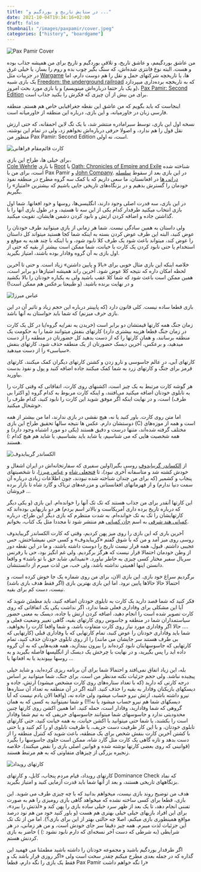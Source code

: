 ```yaml
---
title: "در ستایش تاریخ و بوردگیم و ..."
date: 2021-10-04T19:34:16+02:00
draft: false
thumbnail: "/images/paxpamir/cover.jpeg"
categories: ["history", "boardgame"]
---
```

![Pax Pamir Cover](/images/paxpamir/cover.jpeg)

من عاشق بوردگیمم، و عاشق تاریخ، و تلاقی بوردگیم و تاریخ برای من همیشه جذاب بوده و هست. البته نوع فانتزی شده‌اش، که سنگ بگیر چوب بده و روم را بساز، یا خیلی غرق در جزییات مثل [Wargame](https://boardgamegeek.com/boardgamecategory/1019/wargame) ها، یا تاریخچه شرکتهای حمل و نقل را هم دوست دارم، اما یک بازی شبیه [Freedom: the underground railroad](https://boardgamegeek.com/boardgame/119506/freedom-underground-railroad) که به تاریخچه برده‌داری میپردازد (و یک بار حتما درباره‌اش مینویسم) و یا بازی مورد بحث امروز، [Pax Pamir: Second Edition](https://boardgamegeek.com/boardgame/256960/pax-pamir-second-edition) برای من بیش از آن چیزی که فکرش را بکنید جذاب است.

اینجاست که باید بگویم که من عاشق این نقطه جغرافیایی خاص هم هستم. منطقه فارسی زبان در خاورمیانه، و این بازی، درباره این منطقه از خاورمیانه است.

نسخه اول این بازی، توسط سیرامادره منتشر شد، با یک تگ لاین احمقانه، که حتی ارزش نقل قول را هم ندارد، و اصولا حرفی درباره‌اش نخواهم زد، ولی در تمام این نوشته، منظور من Pax Pamir: Second Edition است، نه اولی.

![کارت قائم‌مقام فراهانی](/images/paxpamir/ghaem-magham.jpeg)

برای خیلی ها، طراح این بازی، 	
[Cole Wehrle](https://boardgamegeek.com/boardgamedesigner/35585/cole-wehrle) با بازی [Root](https://boardgamegeek.com/boardgame/237182/root) یا [Oath: Chronicles of Empire and Exile](https://boardgamegeek.com/boardgame/291572/oath-chronicles-empire-and-exile) شناخته شده است، برای من با Pax Pamir و [John Company](https://boardgamegeek.com/boardgame/211716/john-company). در این بازی بعد از سقوط [سلسله درانی ها](https://fa.wikipedia.org/wiki/%D8%AF%D8%B1%D8%A7%D9%86%DB%8C) در افغانستان، ما سعی داریم که با کمک سه گروه مطرح در منطقه نفوذ خودمان را گسترش بدهیم و در بزنگاه‌های تاریخی جایی باشیم که بیشترین «امتیاز» را بگیریم.

در این بازی، سه قدرت اصلی وجود دارند، انگلیسی‌ها، روسها و خود افغانها. شما اول بازی انتخاب میکنید طرفدار کدام یکی از این سه تا هستید، و در طول بازی آنها را با گذاشتن جاده و اضافه کردن ارتش و نابود کردن دشمن هایشان، تقویت میکنید.

ولی داستان به همین سادگی نیست. شما هر زمانی از بازی میتوانید طرف خودتان را عوض کنید، البته این طرف عوض کردن بسته به اینکه شما کجا هستید میتواند کل داستان را عوض کند، میتواند باعث شود یک طرف کلا نابود شود، و یا اینکه با چند هدیه به موقع و استخدام یا حتی نابود کردن یک کارت با خیانت، شما ممکن است بیشتر از بقیه که حتی از اول بازی به آن گروه وفادار بوده باشند، امتیاز بگیرید.

خلاصه اینکه این بازی مثال خوبی برای «بالا و پایین داشتن» زیاد است. و حتی تا آخرین لحظه امکان داره که نتیجه کلا عوض شود. آخرین راند همیشه امتیازها دو برابر است، همین ممکن است باعث شود که شما کلا عقب باشید ولی به یکباره خودتان را بالا بکشید و در نهایت برنده باشید. (و طبیعتا برعکس هم ممکن است!)

![عباس میرزا](/images/paxpamir/abbas-mirza.jpeg)

بازی قطعا ساده نیست. کلی قانون دارد (که پایینتر درباره این حجم زیاد و تاثیر آن در این بازی حرف میزنم) که شما باید حواستان به آنها باشد.

زمان جنگ همه کارتها قیمتشان دو برابر است (خریدن یه نفر/یه گروه/یا در کل یک کارت در زمان جنگ قطعا هزینه بیشتری دارد) کارتهای بنفش میتوانند شما را به حکومت یک منطقه برسانند، و همان کارتها را که از دست بدهید کل حضورتان در منطقه را از دست میدهید، و برعکس، آخرین دیسک حضورتان از یک منطقه حذف شود، کارتهای بنفش «سیاسی» را از دست میدهید.

کارتهای آبی، در عالم جاسوسی و نارو زدن و کشتن کارتهای دیگران کمک میکنند، کارتهای قرمز برای جنگ و کارتهای زرد به شما کمک میکنند جاده اضافه کنید و پول و نفوذ بدست بیاورید.

هر گوشه کارت مرتبط به یک چیز است، اکشنهای روی کارت، اتفاقاتی که وقتی کارت را به تابلوی خودتان اضافه میکنید می‌افتند، و اینکه کارت مربوط به کدام گروه (و اکثرا بی طرف) است، و در نهایت اینکه اگر موفق شوید این کارت را نابود کنید، کدام طرف را خوشحال میکنید.

اما متن روی کارت. باور کنید یا نه، هیچ نقشی در بازی ندارند، اما من بیشتر از همه دوستشان دارم. عکس ها نتیجه سالها تحقیق طراح این بازی (C) است و همه از موزه‌های مختلف گرفته شده‌اند، متنها درست و دقیق هستند (یکی دو مورد اشتباه وجود دارد) و همه شخصیت هایی که می شناسیم، یا شاید باید بشناسیم، یا شاید هم هیچ کدام :) هستند.

![الکساندر گریبایدوف](/images/paxpamir/griboyedov.jpeg)

از [الکساندر گریبایدوف](https://fa.wikipedia.org/wiki/%D8%A7%D9%84%DA%A9%D8%B3%D8%A7%D9%86%D8%AF%D8%B1_%DA%AF%D8%B1%DB%8C%D8%A8%D8%A7%DB%8C%D8%AF%D9%88%D9%81) روسی بگیر(اولین سفیری که سفارتخانه‌اش در ایران اشغال و خودش کشته شد و متاسفانه آخری نبود)، تا [فتحعلی شاه](https://fa.wikipedia.org/wiki/%D9%81%D8%AA%D8%AD%D8%B9%D9%84%DB%8C%E2%80%8C%D8%B4%D8%A7%D9%87) و [عباس میرزا](https://fa.wikipedia.org/wiki/%D8%B9%D8%A8%D8%A7%D8%B3_%D9%85%DB%8C%D8%B1%D8%B2%D8%A7)، تا شخصیتهای پنجاب و کشمیر (که برای من چندان شناخته شده نبودند، چون اطلاعات زیادی درباره آن سمت دنیا ندارم) و از قهرمانهای افغانستانی و مزرعه‌های تریاک و گارد شاه تا بازار برده فروشان ...

این کارتها آنقدر برای من جذاب هستند که تک تک آنها را خوانده‌ام. این بازی (و یکی دیگر که درباره تاریخ برده داری آمریکاست و بالاتر اسم بردم) هر دو بازیهایی بوده‌اند که کارتهایشان را تک به تک خوانده‌ام. به شدت منتظرم که بازی دیگر این طراح، درباره [کمپانی هند شرقی](https://fa.wikipedia.org/wiki/%DA%A9%D9%85%D9%BE%D8%A7%D9%86%DB%8C_%D9%87%D9%86%D8%AF_%D8%B4%D8%B1%D9%82%DB%8C_%D8%A8%D8%B1%DB%8C%D8%AA%D8%A7%D9%86%DB%8C%D8%A7) به اسم [جان کمپانی](https://boardgamegeek.com/boardgame/211716/john-company) هم منتشر شود تا مجددا مثل یک کتاب، بخوانم.

آخرین باری که این بازی را روی میز پهن کردیم، وقتی که کارت الکساندر گریبایدوف روسی روی میز آمد و من که با شوق گفتم «گریبایدوف» و کسی حتی نمیشناختش، حس عجیبی داشتم. قبول، همه قرار نیست تاریخ را دوست داشته باشند، و ما در این نقطه دور از وطن خودمان احتمالا قرار نیست که هرگز برگردیم. ولی غم انگیز بود، حی با رفرنس سریال سفیر مختار کسی چیزی به خاطر نیاورد. «نمیدانم، شاید حق با تو باشد» و واقعا دانستن اینها اهمیتی نداشته باشد، ولی خب، من لذت میبرم از دانستنشان.

برگردیم سراغ خود بازی. این بازی الان، برای من روی شماره یک جا خوش کرده است، و احتمالا حالا حالاها پایین نرود. اما این بازی بهترین بازی (اگر فقط هدف بازی باشد) نیست، دست کم برای بقیه.

فکر کنید که شما قصد دارید یک کارت به تابلوی خودتان اضافه کنید، باید مطمئن شوید که آیا این مشکلی برای وفاداری فعلی شما ندارد، اگر نداشت یکی یک اتفاقاتی که روی کارت تصویر شده است را انجام دهید، اضافه کردن ارتش یا جاده، دیسک به معنی حضور سیاستمداران شما در منطقه و جاسوس روی کارتهای بقیه، گاهی تغییر وضعیت فعلی و .... حالا اگر وفاداری مورد نیاز روی کارت متفاوت باشد، و شما واقعا کارت را بخواهید، شما باید وفاداری خودتان را عوض کنید، تمام کارتهایی که با وفاداری قبلی (کارتهایی که بی طرف هستند سر جایشان می مانند) را از روی تابلوی خودتان حذف کنید، تمام کارتهایی که جاسوسهایتان نابود کرده‌اند را بیرون بیندازید، همه هدیه‌هایی که به آن گروه داده اید را پس بگیرید، و در نهایت با چرخش یک دیسک از انگلیسها فاصله بگیرید و به روسها بپیوندید یا به افغانها یا ...

بله، این زیاد اتفاق نمی‌افتد و احتمالا شما برای آن برنامه ریزی کرده‌اید، و شاید خیلی پیچیده نباشد. ولی حجم جزئیات نکته مدنظر من است. برای جنگ، شما میتوانید بر اساس درجه کارتی که دارید (که با تعداد ستاره‌های روی کارت مشخص میشود) ارتش، جاده و دیسکهای بازیکنان وفادار به بقیه را حذف کنید. البته اگر در آن منطقه به تعداد آن ستاره‌ها نیرو داشته باشید، ارتش نیرو حساب میشود ولی جاده نه، (واقعا الان یادم نیست که آیا دیسکهای شما هم نیرو حساب میشود یا نه!!!) و شما نمیتوانید به کسی که به همان گروهی که شما وفادارید، وفادار است، حمله کنید. اما همین اکشن روی کارتها چنین محدودیتی ندارد و جاسوسهای شما میتوانند جاسوسهای حریفی که به تیم شما وفادار است را بکشند، یا شما حتی میتوانید با اکشن خیانت، به همه خیانت کنید، حتی کارتهای تابلوی خودتان، و با این کار ظرفیت دست حریف، یا ظرفیت تابلوی او را کم کنید و یا حتی با کشتن آخرین کارت بنفش شخص برای یک منطقه، باعث شوید که کنترل منطقه را از دست بدهد و تازه گاهی یک کارت مثل گارد شاه، ممکن است جلوی جاسوسها را بگیرد (قوانینی که روی بعضی کارتها نوشته شده و قوانین اصلی بازی را نقض میکنند). خلاصه زنجیره بزرگی از چیزهای متفاوتی که به هم مرتبط هستند.

![کارتهای رویداد](/images/paxpamir/events.jpeg)

کارتهای رویداد، قیام مردم پنجاب، کابل، و کارتهای Dominance Check که نماد بزنگاههای تاریخی هستند، و بعد از آنها شما باید قدرت آزمایی کنید و امتیاز بگیرید.

هدف من توضیح روند بازی نیست، میخواهم بدانید که با چه چیزی طرف می شوید. این بازی، قطعا برای کسی ساخته نشده که میخواهد گاهی بازی رومیزی را هم به صورت تفننی انجام دهد، تا یک بعد از ظهر سرد خیلی ساده بازی را پهن کند و «لذتش را ببرد»، برای این افراد بازیهای خیلی خیلی بهتری هم هست (و باور کنید خود من هم نود درصد مواقع همینطوری بازی میکنم، اصلا چه حالتی بهتر از این برای بازی؟). اما من از تک تک این جزئیات لذت میبرم. همه چیز دقیقا سر جای خودش است، و من هر زمانی، در هر شرایطی (به شرطی که دست آخر نسخه‌ای که دارم نابود نشود :) ) حاضر به بازی کردنش هستم.

اگر طرفدار بوردگیم باشید و مجموعه خودتان را داشته باشید مطمئنا می فهمید این گذاره که در جمله بعدی مطرح میکنم چقدر سخت است ولی «اگر روزی قرار باشد یک و فقط یک بازی را نگه دارم، قطعا Pax Pamir را نگه خواهم داشت»
